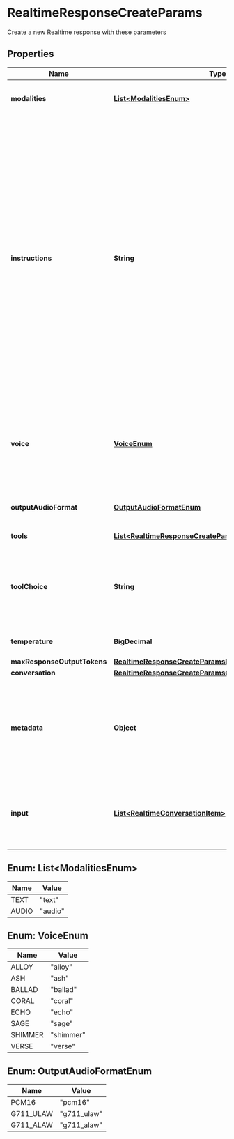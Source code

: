 

# RealtimeResponseCreateParams

Create a new Realtime response with these parameters

## Properties

| Name | Type | Description | Notes |
|------------ | ------------- | ------------- | -------------|
|**modalities** | [**List&lt;ModalitiesEnum&gt;**](#List&lt;ModalitiesEnum&gt;) | The set of modalities the model can respond with. To disable audio, set this to [\&quot;text\&quot;].  |  [optional] |
|**instructions** | **String** | The default system instructions (i.e. system message) prepended to model  calls. This field allows the client to guide the model on desired  responses. The model can be instructed on response content and format,  (e.g. \&quot;be extremely succinct\&quot;, \&quot;act friendly\&quot;, \&quot;here are examples of good  responses\&quot;) and on audio behavior (e.g. \&quot;talk quickly\&quot;, \&quot;inject emotion  into your voice\&quot;, \&quot;laugh frequently\&quot;). The instructions are not guaranteed  to be followed by the model, but they provide guidance to the model on the  desired behavior.  Note that the server sets default instructions which will be used if this  field is not set and are visible in the &#x60;session.created&#x60; event at the  start of the session.  |  [optional] |
|**voice** | [**VoiceEnum**](#VoiceEnum) | The voice the model uses to respond. Voice cannot be changed during the  session once the model has responded with audio at least once. Current  voice options are &#x60;alloy&#x60;, &#x60;ash&#x60;, &#x60;ballad&#x60;, &#x60;coral&#x60;, &#x60;echo&#x60; &#x60;sage&#x60;,  &#x60;shimmer&#x60; and &#x60;verse&#x60;.  |  [optional] |
|**outputAudioFormat** | [**OutputAudioFormatEnum**](#OutputAudioFormatEnum) | The format of output audio. Options are &#x60;pcm16&#x60;, &#x60;g711_ulaw&#x60;, or &#x60;g711_alaw&#x60;.  |  [optional] |
|**tools** | [**List&lt;RealtimeResponseCreateParamsToolsInner&gt;**](RealtimeResponseCreateParamsToolsInner.md) | Tools (functions) available to the model. |  [optional] |
|**toolChoice** | **String** | How the model chooses tools. Options are &#x60;auto&#x60;, &#x60;none&#x60;, &#x60;required&#x60;, or  specify a function, like &#x60;{\&quot;type\&quot;: \&quot;function\&quot;, \&quot;function\&quot;: {\&quot;name\&quot;: \&quot;my_function\&quot;}}&#x60;.  |  [optional] |
|**temperature** | **BigDecimal** | Sampling temperature for the model, limited to [0.6, 1.2]. Defaults to 0.8.  |  [optional] |
|**maxResponseOutputTokens** | [**RealtimeResponseCreateParamsMaxResponseOutputTokens**](RealtimeResponseCreateParamsMaxResponseOutputTokens.md) |  |  [optional] |
|**conversation** | [**RealtimeResponseCreateParamsConversation**](RealtimeResponseCreateParamsConversation.md) |  |  [optional] |
|**metadata** | **Object** | Set of 16 key-value pairs that can be attached to an object. This can be useful for storing additional information about the object in a structured format. Keys can be a maximum of 64 characters long and values can be a maximum of 512 characters long.  |  [optional] |
|**input** | [**List&lt;RealtimeConversationItem&gt;**](RealtimeConversationItem.md) | Input items to include in the prompt for the model. Creates a new context for this response, without including the default conversation. Can include references to items from the default conversation.  |  [optional] |



## Enum: List&lt;ModalitiesEnum&gt;

| Name | Value |
|---- | -----|
| TEXT | &quot;text&quot; |
| AUDIO | &quot;audio&quot; |



## Enum: VoiceEnum

| Name | Value |
|---- | -----|
| ALLOY | &quot;alloy&quot; |
| ASH | &quot;ash&quot; |
| BALLAD | &quot;ballad&quot; |
| CORAL | &quot;coral&quot; |
| ECHO | &quot;echo&quot; |
| SAGE | &quot;sage&quot; |
| SHIMMER | &quot;shimmer&quot; |
| VERSE | &quot;verse&quot; |



## Enum: OutputAudioFormatEnum

| Name | Value |
|---- | -----|
| PCM16 | &quot;pcm16&quot; |
| G711_ULAW | &quot;g711_ulaw&quot; |
| G711_ALAW | &quot;g711_alaw&quot; |



